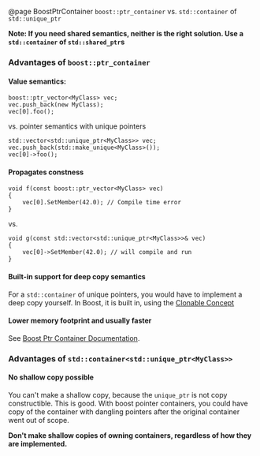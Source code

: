 @page BoostPtrContainer `boost::ptr_container` vs. `std::container` of `std::unique_ptr`

**Note: If you need shared semantics, neither is the right solution. Use a
`std::container` of `std::shared_ptr`s**

### Advantages of `boost::ptr_container`

#### Value semantics:

    boost::ptr_vector<MyClass> vec;
    vec.push_back(new MyClass);
    vec[0].foo();

vs. pointer semantics with unique pointers

    std::vector<std::unique_ptr<MyClass>> vec;
    vec.push_back(std::make_unique<MyClass>());
    vec[0]->foo();

#### Propagates constness

    void f(const boost::ptr_vector<MyClass> vec)
    {
        vec[0].SetMember(42.0); // Compile time error
    }

vs.

    void g(const std::vector<std::unique_ptr<MyClass>>& vec)
    {
        vec[0]->SetMember(42.0); // will compile and run
    }

#### Built-in support for deep copy semantics

For a `std::container` of unique pointers, you would have to implement a deep
copy yourself. In Boost, it is built in, using the
[Clonable Concept](http://www.boost.org/doc/libs/1_61_0/libs/ptr_container/doc/reference.html#the-clonable-concept)

#### Lower memory footprint and usually faster

See [Boost Ptr Container Documentation](http://www.boost.org/doc/libs/1_61_0/libs/ptr_container/doc/ptr_container.html#motivation).

### Advantages of `std::container<std::unique_ptr<MyClass>>`

#### No shallow copy possible

You can't make a shallow copy, because the `unique_ptr` is not copy
constructible. This is good. With boost pointer containers, you could have copy
of the container with dangling pointers after the original container went out
of scope.

**Don't make shallow copies of owning containers, regardless of how they are
implemented.**
